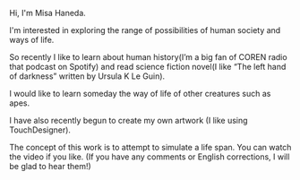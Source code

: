Hi, I'm Misa Haneda.

I'm interested in exploring the range of possibilities of human society and ways of life.

So recently I like to learn about human history(I’m a big fan of COREN radio that podcast on Spotify) and read science fiction novel(I like “The left hand of darkness” written by Ursula K Le Guin).

I would like to learn someday the way of life of other creatures such as apes.

I have also recently begun to create my own artwork (I like using TouchDesigner).

The concept of this work is to attempt to simulate a life span.
You can watch the video if you like.
(If you have any comments or English corrections, I will be glad to hear them!)
